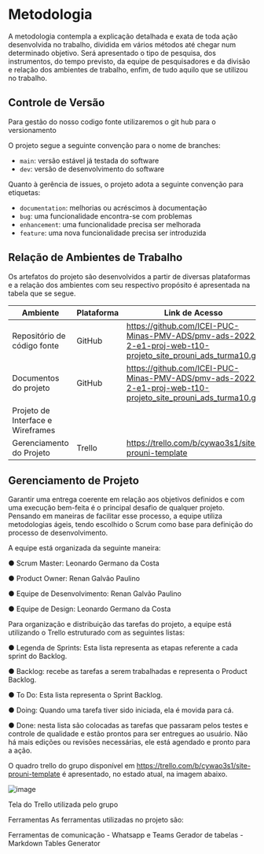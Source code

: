 
# Metodologia

A metodologia contempla a explicação detalhada e exata de toda ação desenvolvida no trabalho, dividida em vários métodos até chegar num determinado objetivo. Será apresentado o tipo de pesquisa, dos instrumentos, do tempo previsto, da equipe de pesquisadores e da divisão e relação dos ambientes de trabalho, enfim, de tudo aquilo que se utilizou no trabalho.

## Controle de Versão

Para gestão do nosso codigo fonte utilizaremos o git hub para o versionamento

O projeto segue a seguinte convenção para o nome de branches:

- `main`: versão estável já testada do software
- `dev`: versão de desenvolvimento do software

Quanto à gerência de issues, o projeto adota a seguinte convenção para
etiquetas:

- `documentation`: melhorias ou acréscimos à documentação
- `bug`: uma funcionalidade encontra-se com problemas
- `enhancement`: uma funcionalidade precisa ser melhorada
- `feature`: uma nova funcionalidade precisa ser introduzida


## Relação de Ambientes de Trabalho

Os artefatos do projeto são desenvolvidos a partir de diversas plataformas e a relação dos ambientes com seu respectivo propósito é apresentada na tabela que se segue.

| Ambiente                          | Plataforma | Link de Acesso                                                                                               |
|-----------------------------------|------------|--------------------------------------------------------------------------------------------------------------|
| Repositório de código fonte       | GitHub     | https://github.com/ICEI-PUC-Minas-PMV-ADS/pmv-ads-2022-2-e1-proj-web-t10-projeto_site_prouni_ads_turma10.git |
| Documentos do projeto             | GitHub     | https://github.com/ICEI-PUC-Minas-PMV-ADS/pmv-ads-2022-2-e1-proj-web-t10-projeto_site_prouni_ads_turma10.git |
| Projeto de Interface e Wireframes |            |                                                                                                              |
| Gerenciamento do Projeto          | Trello     | https://trello.com/b/cywao3s1/site-prouni-template                                                           |


## Gerenciamento de Projeto

Garantir uma entrega coerente em relação aos objetivos definidos e com uma execução bem-feita é o principal desafio de qualquer projeto. Pensando em maneiras de facilitar esse processo, a equipe utiliza metodologias ágeis, tendo escolhido o Scrum como base para definição do processo de desenvolvimento.

A equipe está organizada da seguinte maneira:

●	Scrum Master: Leonardo Germano da Costa

●	Product Owner: Renan Galvão Paulino

●	Equipe de Desenvolvimento: Renan Galvão Paulino

●	Equipe de Design: Leonardo Germano da Costa
  
Para organização e distribuição das tarefas do projeto, a equipe está utilizando o Trello estruturado com as seguintes listas: 

●	Legenda de Sprints: Esta lista representa as etapas referente a cada sprint do Backlog. 

●	Backlog: recebe as tarefas a serem trabalhadas e representa o Product Backlog. 

●	To Do: Esta lista representa o Sprint Backlog. 

●	Doing: Quando uma tarefa tiver sido iniciada, ela é movida para cá.

●	Done: nesta lista são colocadas as tarefas que passaram pelos testes e controle de qualidade e estão prontos para ser entregues ao usuário. Não há mais edições ou revisões necessárias, ele está agendado e pronto para a ação.

O quadro trello do grupo disponível em https://trello.com/b/cywao3s1/site-prouni-template é apresentado, no estado atual, na imagem abaixo. 

![image](https://user-images.githubusercontent.com/115284477/196008085-3ebdd71f-e2ae-4153-97ec-64dd1c0266ae.png)

Tela do Trello utilizada pelo grupo

Ferramentas
As ferramentas utilizadas no projeto são:

Ferramentas de comunicação - Whatsapp e Teams
Gerador de tabelas - Markdown Tables Generator

